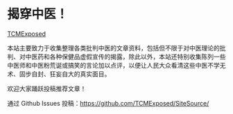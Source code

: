 # 揭穿中医！


[TCMExposed](https://TCMExposed.github.io/)


本站主要致力于收集整理各类批判中医的文章资料，包括但不限于对中医理论的批判、对中医药和各种保健品虚假宣传的揭露，除此以外，本站还特别收集陈列一些中医师和中医粉荒诞或搞笑的言论加以点评，以便让人民大众看清这些中医不学无术、固步自封、狂妄自大的真实面目。


欢迎大家踊跃投稿推荐文章！

通过 Github Issues 投稿：<a href="https://github.com/TCMExposed/SiteSource/issues/new?title=投稿：&amp;body=文章链接：%20%0A文章分类：%20" target="_blank">https&#58;//github.com/TCMExposed/SiteSource/</a>
